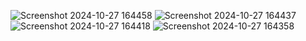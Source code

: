 ![Screenshot 2024-10-27 164458](https://github.com/user-attachments/assets/8f74d1e3-92f1-4f23-a397-cdd6f9b46b55)
![Screenshot 2024-10-27 164437](https://github.com/user-attachments/assets/be3eb374-ee3b-458e-9584-c0a959842a89)
![Screenshot 2024-10-27 164418](https://github.com/user-attachments/assets/6c8a2447-3ea3-4304-b3ce-cc371d12a351)
![Screenshot 2024-10-27 164358](https://github.com/user-attachments/assets/043827af-c32f-4466-9805-52073d8a2ca0)
